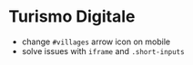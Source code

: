 # Turismo Digitale

- change `#villages` arrow icon on mobile
- solve issues with `iframe` and `.short-inputs`
